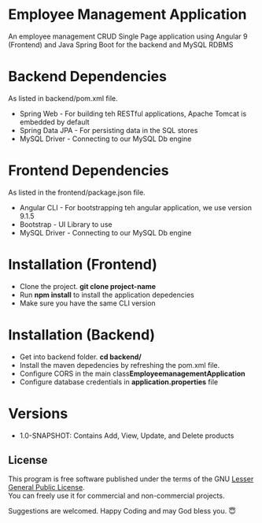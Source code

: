 # Employee Management Application
An employee management CRUD Single Page application using Angular 9 (Frontend) and Java Spring Boot for the backend and MySQL RDBMS

# Backend Dependencies
As listed in backend/pom.xml file.

* Spring Web - For building teh RESTful applications, Apache Tomcat is embedded by default <br/>
* Spring Data JPA - For persisting data in the SQL stores <br/>
* MySQL Driver - Connecting to our MySQL Db engine <br/>

# Frontend Dependencies
As listed in the frontend/package.json file.

* Angular CLI - For bootstrapping teh angular application, we use version 9.1.5 <br/>
* Bootstrap - UI Library to use<br/>
* MySQL Driver - Connecting to our MySQL Db engine <br/>

# Installation (Frontend)
* Clone the project.  **git clone project-name**  <br/>
* Run **npm install** to install the application depedencies <br/>
* Make sure you have the same CLI version  <br/>


# Installation (Backend)
* Get into backend folder.  **cd backend/**  <br/>
* Install the maven depedencies by refreshing the pom.xml file.<br/>
* Configure CORS in the main class**EmployeemanagementApplication** <br/>
* Configure database credentials in **application.properties** file<br/>

# Versions

* 1.0-SNAPSHOT: Contains Add, View, Update, and Delete products

## License
This program is free software published under the terms of the GNU [Lesser General Public License](http://www.gnu.org/copyleft/lesser.html). <br/>
You can freely use it for commercial and non-commercial projects.

Suggestions are welcomed. Happy Coding and may God bless you. 😇